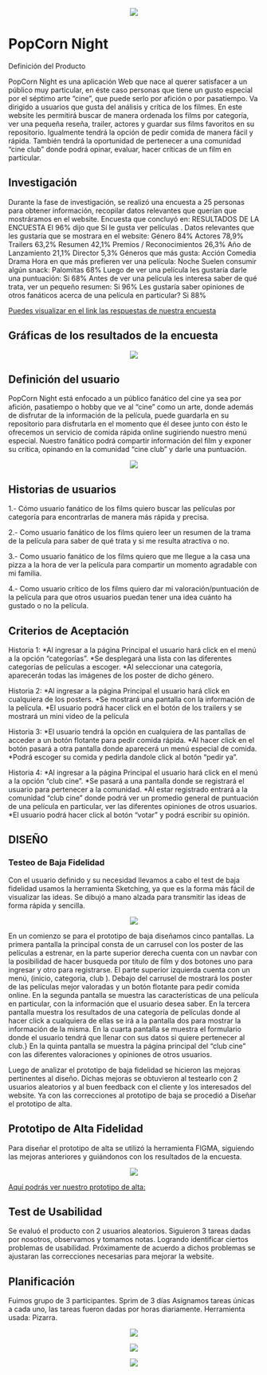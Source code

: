 <p align="center">
<img src="img/logo film.png">
</p>

# PopCorn Night
Definición del Producto

PopCorn Night es una aplicación Web que nace al querer satisfacer a un público muy particular, en éste caso personas que tiene un gusto especial por el séptimo arte “cine”, que puede serlo por afición o por pasatiempo. Va dirigido a usuarios que gusta del análisis y crítica de los filmes. En este website les permitirá buscar de manera ordenada los films por categoría, ver una pequeña reseña, trailer, actores y guardar sus films favoritos en su repositorio. Igualmente tendrá la opción de pedir comida de manera fácil y rápida. También tendrá la oportunidad de pertenecer a una comunidad “cine club” donde podrá opinar, evaluar, hacer críticas de un film en particular.



 ## Investigación

 Durante la fase de investigación, se realizó una encuesta a 25 personas para obtener información, recopilar datos relevantes que querían que mostráramos en el website. Encuesta que concluyó en:
RESULTADOS DE LA ENCUESTA
El 96% dijo que Sí le gusta ver películas .
Datos relevantes que les gustaría que se mostrara en el website:
Género 84%
Actores 78,9%
Trailers 63,2%
Resumen 42,1%
Premios / Reconocimientos 26,3%
Año de Lanzamiento 21,1%
Director 5,3%
Géneros que más gusta:
Acción
Comedia
Drama
Hora en que más prefieren ver una película: Noche
Suelen consumir algún snack: Palomitas 68%
Luego de ver una película les gustaría darle una puntuación: Si 68%
Antes de ver una película les interesa saber de qué trata, ver un pequeño resumen: Si 96%
Les gustaría saber opiniones de otros fanáticos acerca de una película en particular? Si 88%


[Puedes visualizar en el link las respuestas de nuestra encuesta](https://docs.google.com/spreadsheets/d/1XfTZUzbPZvUQH62HOShgO938TXVzetrRw_Q2Jj0li6o/edit#gid=1925664627)


## Gráficas de los resultados de la encuesta


<p align="center">
<img src="img/Graficos Encuesta Peliculas.jpg">
</p>



 ## Definición del usuario

PopCorn Night está enfocado a un público  fanático del cine ya sea por afición, pasatiempo o hobby que ve al “cine” como un arte, donde además de disfrutar de la información de la  película, puede guardarla en su repositorio para disfrutarla en el momento que él desee junto con ésto le ofrecemos un servicio de comida rápida online sugiriendo nuestro menú especial.
Nuestro fanático podrá compartir información del film y exponer su crítica, opinando en la comunidad  “cine club” y darle una puntuación. 


<p align="center">
<img src="img/Ficha Usuario.png">
</p>


 ## Historias de usuarios


1.- Cómo usuario fanático de los films quiero buscar las películas por categoría para encontrarlas de manera más rápida y precisa.
 
2.- Como usuario fanático de los films quiero leer un resumen de la trama de la película para saber de qué trata y si me resulta atractiva o no. 
 
3.- Como usuario fanático de los films quiero que me llegue a la casa una pizza a la hora de ver la película para compartir un momento agradable con mi familia.
 
4.- Como usuario crítico de los films quiero dar mi valoración/puntuación de la película para que otros usuarios puedan tener una idea cuánto ha gustado o no la película.



## Criterios de Aceptación

Historia 1: 
*Al ingresar a la página Principal el usuario hará click en el menú a la opción “categorías”.
*Se desplegará una lista con las diferentes categorías de películas a escoger.
*Al seleccionar una categoría, aparecerán todas las imágenes de los poster de dicho género.


Historia 2: 
*Al ingresar a la página Principal el usuario hará click en cualquiera de los posters.
*Se mostrará una pantalla con la información de la película.
*El usuario podrá hacer click en el botón de los trailers y se mostrará un mini video de la película


Historia 3: 
*El usuario tendrá la opción en cualquiera de las pantallas de acceder a un botón flotante para pedir comida rápida.
*Al hacer click en el botón pasará a otra pantalla donde aparecerá un menú especial de comida.
*Podrá escoger su comida y pedirla dandole click al botón “pedir ya”.


Historia 4: 
*Al ingresar a la página Principal el usuario hará click en el menú a la opción “club cine”.
*Se pasará a una pantalla donde se registrará el usuario para pertenecer a la comunidad.
*Al estar registrado entrará a la comunidad “club cine” donde podrá ver un promedio general de puntuación de una película en particular, ver las diferentes opiniones de otros usuarios.
*El usuario podrá hacer click al botón “votar” y podrá escribir su opinión.


## DISEÑO
### Testeo de Baja Fidelidad

Con el usuario definido y su necesidad llevamos a cabo el test de baja fidelidad usamos la herramienta Sketching, ya que es la forma más fácil de visualizar las ideas. Se dibujó a mano alzada para transmitir las ideas de forma rápida y sencilla.

<p align="center">
<img src="img/diseñoBaja.png">
</p>

En un comienzo se para el prototipo de baja diseñamos cinco pantallas.
La primera pantalla la principal consta de un carrusel con los poster de las películas a estrenar, en la parte superior derecha cuenta con un navbar con la posibilidad de hacer busqueda por titulo de film y dos botones uno para ingresar y otro para registrarse. El parte superior izquierda cuenta con un menú, (inicio, categoria, club ). Debajo del carrusel de mostrará los poster de las películas mejor valoradas y un botón flotante para pedir comida online.
En la segunda pantalla se muestra las características de una película en particular, con la información que el usuario desea saber.
En la tercera pantalla muestra los resultados de una categoría de películas  donde al hacer click a cualquiera de ellas se irá a la pantalla dos para mostrar la información de la misma.
En la cuarta pantalla se muestra el formulario donde el usuario tendrá que llenar con sus datos si quiere pertenecer al club.}
En la quinta pantalla se muestra la página principal del “club cine” con las diferentes valoraciones y opiniones de otros usuarios.

Luego de analizar el prototipo de baja fidelidad se hicieron las mejoras pertinentes al diseño. Dichas mejoras se obtuvieron al testearlo con 2 usuarios aleatorios y al  buen feedback con el cliente y los interesados del website.
Ya con las correcciones al prototipo de baja se procedió a Diseñar el prototipo de alta. 


## Prototipo de Alta Fidelidad

Para diseñar el prototipo de alta se utilizó la herramienta FIGMA, siguiendo las mejoras anteriores y guiándonos con los resultados de la encuesta.

<p align="center">
<img src="img/diseñoAlta.png">
</p>


[Aquí podrás ver nuestro prototipo de alta:](https://www.figma.com/file/G7QWyK6b910KBhntJkv3YuEK/Hackaton?node-id=0%3A1)



## Test de Usabilidad

Se evaluó el producto con 2 usuarios aleatorios.
Siguieron 3 tareas dadas por nosotros, observamos y tomamos notas. Logrando identificar ciertos problemas de usabilidad.
Próximamente de acuerdo a dichos problemas se ajustaran las correcciones necesarias para mejorar la website.


## Planificación

Fuimos grupo de 3 participantes. Sprim de 3 días
Asignamos tareas únicas a cada uno, las tareas fueron dadas por horas diariamente.
Herramienta usada:  Pizarra.

<p align="center">
<img src="img/plan1.png">
</p>

<p align="center">
<img src="img/plan2.png">
</p>

<p align="center">
<img src="img/plan3.png">
</p>